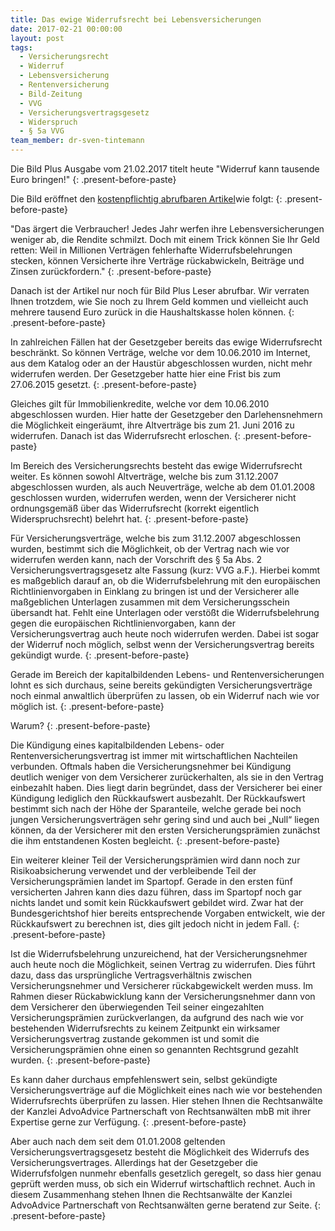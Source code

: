 ```yaml
---
title: Das ewige Widerrufsrecht bei Lebensversicherungen
date: 2017-02-21 00:00:00
layout: post
tags:
  - Versicherungsrecht
  - Widerruf
  - Lebensversicherung
  - Rentenversicherung
  - Bild-Zeitung
  - VVG
  - Versicherungsvertragsgesetz
  - Widerspruch
  - § 5a VVG
team_member: dr-sven-tintemann
---
```



Die Bild Plus Ausgabe vom 21.02.2017 titelt heute "Widerruf kann tausende Euro bringen!"
{: .present-before-paste}

Die Bild er&ouml;ffnet den [kostenpflichtig abrufbaren Artikel](http://www.bild.de/bild-plus/geld/mein-geld/lebensversicherung/widerruf-bringt-tausende-50523992,view=conversionToLogin.bild.html)wie folgt:
{: .present-before-paste}

"Das &auml;rgert die Verbraucher! Jedes Jahr werfen ihre Lebensversicherungen weniger ab, die Rendite schmilzt. Doch mit einem Trick k&ouml;nnen Sie Ihr Geld retten: Weil in Millionen Vertr&auml;gen fehlerhafte Widerrufsbelehrungen stecken, k&ouml;nnen Versicherte ihre Vertr&auml;ge r&uuml;ckabwickeln, Beitr&auml;ge und Zinsen zur&uuml;ckfordern."
{: .present-before-paste}

Danach ist der Artikel nur noch f&uuml;r Bild Plus Leser abrufbar. Wir verraten Ihnen trotzdem, wie Sie noch zu Ihrem Geld kommen und vielleicht auch mehrere tausend Euro zur&uuml;ck in die Haushaltskasse holen k&ouml;nnen.
{: .present-before-paste}

In zahlreichen F&auml;llen hat der Gesetzgeber bereits das ewige Widerrufsrecht beschr&auml;nkt. So k&ouml;nnen Vertr&auml;ge, welche vor dem 10.06.2010 im Internet, aus dem Katalog oder an der Haust&uuml;r abgeschlossen wurden, nicht mehr widerrufen werden. Der Gesetzgeber hatte hier eine Frist bis zum 27.06.2015 gesetzt.
{: .present-before-paste}

Gleiches gilt f&uuml;r Immobilienkredite, welche vor dem 10.06.2010 abgeschlossen wurden. Hier hatte der Gesetzgeber den Darlehensnehmern die M&ouml;glichkeit einger&auml;umt, ihre Altvertr&auml;ge bis zum 21. Juni 2016 zu widerrufen. Danach ist das Widerrufsrecht erloschen.
{: .present-before-paste}

Im Bereich des Versicherungsrechts besteht das ewige Widerrufsrecht weiter. Es k&ouml;nnen sowohl Altvertr&auml;ge, welche bis zum 31.12.2007 abgeschlossen wurden, als auch Neuvertr&auml;ge, welche ab dem 01.01.2008 geschlossen wurden, widerrufen werden, wenn der Versicherer nicht ordnungsgem&auml;&szlig; &uuml;ber das Widerrufsrecht (korrekt eigentlich Widerspruchsrecht) belehrt hat.
{: .present-before-paste}

F&uuml;r Versicherungsvertr&auml;ge, welche bis zum 31.12.2007 abgeschlossen wurden, bestimmt sich die M&ouml;glichkeit, ob der Vertrag nach wie vor widerrufen werden kann, nach der Vorschrift des &sect; 5a Abs. 2 Versicherungsvertragsgesetz alte Fassung (kurz: VVG a.F.). Hierbei kommt es ma&szlig;geblich darauf an, ob die Widerrufsbelehrung mit den europ&auml;ischen Richtlinienvorgaben in Einklang zu bringen ist und der Versicherer alle ma&szlig;geblichen Unterlagen zusammen mit dem Versicherungsschein &uuml;bersandt hat. Fehlt eine Unterlagen oder verst&ouml;&szlig;t die Widerrufsbelehrung gegen die europ&auml;ischen Richtlinienvorgaben, kann der Versicherungsvertrag auch heute noch widerrufen werden. Dabei ist sogar der Widerruf noch m&ouml;glich, selbst wenn der Versicherungsvertrag bereits gek&uuml;ndigt wurde.
{: .present-before-paste}

Gerade im Bereich der kapitalbildenden Lebens- und Rentenversicherungen lohnt es sich durchaus, seine bereits gek&uuml;ndigten Versicherungsvertr&auml;ge noch einmal anwaltlich &uuml;berpr&uuml;fen zu lassen, ob ein Widerruf nach wie vor m&ouml;glich ist.
{: .present-before-paste}

Warum?
{: .present-before-paste}

Die K&uuml;ndigung eines kapitalbildenden Lebens- oder Rentenversicherungsvertrag ist immer mit wirtschaftlichen Nachteilen verbunden. Oftmals haben die Versicherungsnehmer bei K&uuml;ndigung deutlich weniger von dem Versicherer zur&uuml;ckerhalten, als sie in den Vertrag einbezahlt haben. Dies liegt darin begr&uuml;ndet, dass der Versicherer bei einer K&uuml;ndigung lediglich den R&uuml;ckkaufswert ausbezahlt. Der R&uuml;ckkaufswert bestimmt sich nach der H&ouml;he der Sparanteile, welche gerade bei noch jungen Versicherungsvertr&auml;gen sehr gering sind und auch bei „Null“ liegen k&ouml;nnen, da der Versicherer mit den ersten Versicherungspr&auml;mien zun&auml;chst die ihm entstandenen Kosten begleicht.
{: .present-before-paste}

Ein weiterer kleiner Teil der Versicherungspr&auml;mien wird dann noch zur Risikoabsicherung verwendet und der verbleibende Teil der Versicherungspr&auml;mien landet im Spartopf. Gerade in den ersten f&uuml;nf versicherten Jahren kann dies dazu f&uuml;hren, dass im Spartopf noch gar nichts landet und somit kein R&uuml;ckkaufswert gebildet wird. Zwar hat der Bundesgerichtshof hier bereits entsprechende Vorgaben entwickelt, wie der R&uuml;ckkaufswert zu berechnen ist, dies gilt jedoch nicht in jedem Fall.
{: .present-before-paste}

Ist die Widerrufsbelehrung unzureichend, hat der Versicherungsnehmer auch heute noch die M&ouml;glichkeit, seinen Vertrag zu widerrufen. Dies f&uuml;hrt dazu, dass das urspr&uuml;ngliche Vertragsverh&auml;ltnis zwischen Versicherungsnehmer und Versicherer r&uuml;ckabgewickelt werden muss. Im Rahmen dieser R&uuml;ckabwicklung kann der Versicherungsnehmer dann von dem Versicherer den &uuml;berwiegenden Teil seiner eingezahlten Versicherungspr&auml;mien zur&uuml;ckverlangen, da aufgrund des nach wie vor bestehenden Widerrufsrechts zu keinem Zeitpunkt ein wirksamer Versicherungsvertrag zustande gekommen ist und somit die Versicherungspr&auml;mien ohne einen so genannten Rechtsgrund gezahlt wurden.
{: .present-before-paste}

Es kann daher durchaus empfehlenswert sein, selbst gek&uuml;ndigte Versicherungsvertr&auml;ge auf die M&ouml;glichkeit eines nach wie vor bestehenden Widerrufsrechts &uuml;berpr&uuml;fen zu lassen. Hier stehen Ihnen die Rechtsanw&auml;lte der Kanzlei AdvoAdvice Partnerschaft von Rechtsanw&auml;lten mbB mit ihrer Expertise gerne zur Verf&uuml;gung.
{: .present-before-paste}

Aber auch nach dem seit dem 01.01.2008 geltenden Versicherungsvertragsgesetz besteht die M&ouml;glichkeit des Widerrufs des Versicherungsvertrages. Allerdings hat der Gesetzgeber die Widerrufsfolgen nunmehr ebenfalls gesetzlich geregelt, so dass hier genau gepr&uuml;ft werden muss, ob sich ein Widerruf wirtschaftlich rechnet. Auch in diesem Zusammenhang stehen Ihnen die Rechtsanw&auml;lte der Kanzlei AdvoAdvice Partnerschaft von Rechtsanw&auml;lten gerne beratend zur Seite.
{: .present-before-paste}